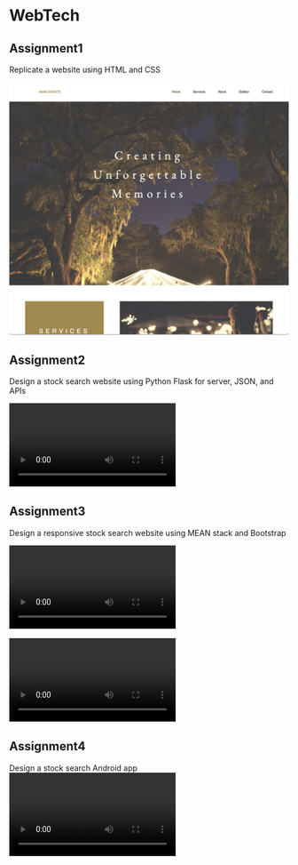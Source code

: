 # WebTech
## Assignment1
Replicate a website using HTML and CSS

![alt text](ScreenShot1.png)

## Assignment2
Design a stock search website using Python Flask for server, JSON, and APIs

<video controls src="HW2.mp4" title="Title"></video>

## Assignment3
Design a responsive stock search website using MEAN stack and Bootstrap

<video controls src="HW3_web.mov" title="Title"><video>

<video controls src="HW3_responsive.mov" title="Title"><video>

## Assignment4
Design a stock search Android app
<video controls src="HW4.mp4" title="Title"><video>
